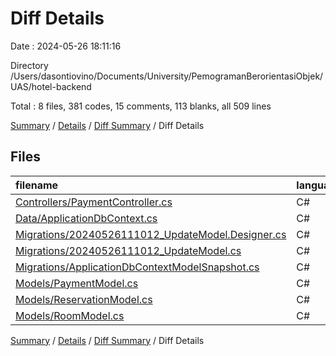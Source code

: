 # Diff Details

Date : 2024-05-26 18:11:16

Directory /Users/dasontiovino/Documents/University/PemogramanBerorientasiObjek/UAS/hotel-backend

Total : 8 files,  381 codes, 15 comments, 113 blanks, all 509 lines

[Summary](results.md) / [Details](details.md) / [Diff Summary](diff.md) / Diff Details

## Files
| filename | language | code | comment | blank | total |
| :--- | :--- | ---: | ---: | ---: | ---: |
| [Controllers/PaymentController.cs](/Controllers/PaymentController.cs) | C# | 5 | 0 | 1 | 6 |
| [Data/ApplicationDbContext.cs](/Data/ApplicationDbContext.cs) | C# | 32 | 10 | 12 | 54 |
| [Migrations/20240526111012_UpdateModel.Designer.cs](/Migrations/20240526111012_UpdateModel.Designer.cs) | C# | 180 | 2 | 61 | 243 |
| [Migrations/20240526111012_UpdateModel.cs](/Migrations/20240526111012_UpdateModel.cs) | C# | 124 | 3 | 20 | 147 |
| [Migrations/ApplicationDbContextModelSnapshot.cs](/Migrations/ApplicationDbContextModelSnapshot.cs) | C# | 41 | 0 | 14 | 55 |
| [Models/PaymentModel.cs](/Models/PaymentModel.cs) | C# | -2 | 0 | -2 | -4 |
| [Models/ReservationModel.cs](/Models/ReservationModel.cs) | C# | 2 | 0 | 2 | 4 |
| [Models/RoomModel.cs](/Models/RoomModel.cs) | C# | -1 | 0 | 5 | 4 |

[Summary](results.md) / [Details](details.md) / [Diff Summary](diff.md) / Diff Details